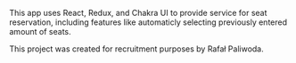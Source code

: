 This app uses React, Redux, and Chakra UI to provide service for seat reservation,
including features like automaticly selecting previously entered amount of seats.

This project was created for recruitment purposes by Rafał Paliwoda.
